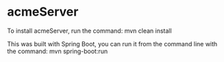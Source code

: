 acmeServer
==========
To install acmeServer, run the command: mvn clean install

This was built with Spring Boot, you can run it from the command line with the command: mvn spring-boot:run


